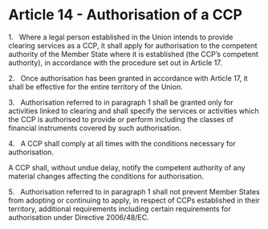 # Article 14 - Authorisation of a CCP


1.   Where a legal person established in the Union intends to provide clearing services as a CCP, it shall apply for authorisation to the competent authority of the Member State where it is established (the CCP’s competent authority), in accordance with the procedure set out in Article 17.

2.   Once authorisation has been granted in accordance with Article 17, it shall be effective for the entire territory of the Union.

3.   Authorisation referred to in paragraph 1 shall be granted only for activities linked to clearing and shall specify the services or activities which the CCP is authorised to provide or perform including the classes of financial instruments covered by such authorisation.

4.   A CCP shall comply at all times with the conditions necessary for authorisation.

A CCP shall, without undue delay, notify the competent authority of any material changes affecting the conditions for authorisation.

5.   Authorisation referred to in paragraph 1 shall not prevent Member States from adopting or continuing to apply, in respect of CCPs established in their territory, additional requirements including certain requirements for authorisation under Directive 2006/48/EC.
